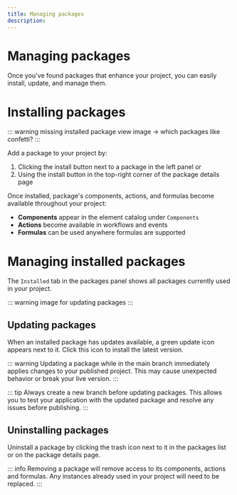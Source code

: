 ```yaml
---
title: Managing packages
description:
---
```


# Managing packages
Once you've found packages that enhance your project, you can easily install, update, and manage them.

# Installing packages
::: warning
missing installed package view image -> which packages like confetti?
:::

Add a package to your project by:
1. Clicking the install button next to a package in the left panel or
2. Using the install button in the top-right corner of the package details page

Once installed, package's components, actions, and formulas become available throughout your project:
- **Components** appear in the element catalog under `Components`
- **Actions** become available in workflows and events
- **Formulas** can be used anywhere formulas are supported

# Managing installed packages
The `Installed` tab in the packages panel shows all packages currently used in your project.

::: warning
image for updating packages
:::

## Updating packages
When an installed package has updates available, a green update icon appears next to it. Click this icon to install the latest version.

::: warning
Updating a package while in the main branch immediately applies changes to your published project. This may cause unexpected behavior or break your live version.
:::

::: tip
Always create a new branch before updating packages. This allows you to test your application with the updated package and resolve any issues before publishing.
:::

## Uninstalling packages
Uninstall a package by clicking the trash icon next to it in the packages list or on the package details page.

::: info
Removing a package will remove access to its components, actions and formulas. Any instances already used in your project will need to be replaced.
:::